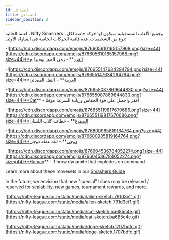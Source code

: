 ```yaml
---
id: القبائل
title: القبائل
sidebar_position: 2
---
```


لعبتنا الحالية ، Nifty Smashers ، وجميع الألعاب المستقبلية سيكون لها حركة خاصة لكل نوع من الشخصيات. هذه قائمة الحركات الخاصة في المباراة الأولى:

-![https://cdn.discordapp.com/emojis/876605610165157968.png?size=44](https://cdn.discordapp.com/emojis/876605610165157968.png?size=44)**القرد** - رمي الموز بوميرانج

-![https://cdn.discordapp.com/emojis/876655147634294794.png?size=44](https://cdn.discordapp.com/emojis/876655147634294794.png?size=44)**الغريبة** - النقل الفضائي

-![https://cdn.discordapp.com/emojis/876655087869644830.png?size=44](https://cdn.discordapp.com/emojis/876655087869644830.png?size=44)**Cat** - اقفز واحصل على قوة الخفاش وزيادة السرعة مؤقتًا

-![https://cdn.discordapp.com/emojis/876655119817670686.png?size=44](https://cdn.discordapp.com/emojis/876655119817670686.png?size=44)**الضفدع** - خطاف كلاب اللسان

-![https://cdn.discordapp.com/emojis/876600985819164764.png?size=44](https://cdn.discordapp.com/emojis/876600985819164764.png?size=44)**دوجي** - لفة عملة دوجي

-![https://cdn.discordapp.com/emojis/876604536784052274.png?size=44](https://cdn.discordapp.com/emojis/876604536784052274.png?size=44)**Human** - Throw dynamite that explodes on command

Learn more about these movesets in our [Smashers Guide](/guides/nifty-smashers/tribes)

In the future, we envision that new "special" tribes may be released / reserved for scalability, new games, tournament rewards, and more.

![https://nifty-league.com/static/media/alien-sketch.791d3ef1.gif](https://nifty-league.com/static/media/alien-sketch.791d3ef1.gif)

![https://nifty-league.com/static/media/cat-sketch.ba685c4e.gif](https://nifty-league.com/static/media/cat-sketch.ba685c4e.gif)

![https://nifty-league.com/static/media/doge-sketch.1707bdfc.gif](https://nifty-league.com/static/media/doge-sketch.1707bdfc.gif)
